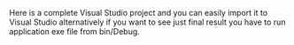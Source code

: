 Here is a complete Visual Studio project and you can easily import it to Visual Studio alternatively if you want to see just final result you have to run application exe file from bin/Debug.

